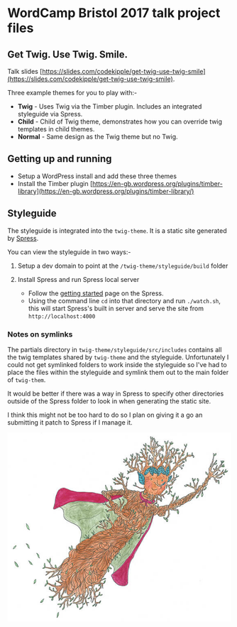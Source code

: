 # WordCamp Bristol 2017 talk project files
## Get Twig. Use Twig. Smile.

Talk slides [https://slides.com/codekipple/get-twig-use-twig-smile](https://slides.com/codekipple/get-twig-use-twig-smile).

Three example themes for you to play with:-
- **Twig** - Uses Twig via the Timber plugin. Includes an integrated styleguide via Spress.
- **Child** - Child of Twig theme, demonstrates how you can override twig templates in child themes.
- **Normal** - Same design as the Twig theme but no Twig.

## Getting up and running
- Setup a WordPress install and add these three themes
- Install the Timber plugin [https://en-gb.wordpress.org/plugins/timber-library](https://en-gb.wordpress.org/plugins/timber-library/)

## Styleguide
The styleguide is integrated into the `twig-theme`. It is a static site generated by [Spress](http://spress.yosymfony.com/). 

You can view the styleguide in two ways:-
1. Setup a dev domain to point at the `/twig-theme/styleguide/build` folder

2. Install Spress and run Spress local server
    -   Follow the [getting started](http://spress.yosymfony.com/docs/getting-started/) page on the Spress.
    - Using the command line `cd` into that directory and run `./watch.sh`, this will start Spress's built in server and serve the site from `http://localhost:4000`

### Notes on symlinks
The partials directory in `twig-theme/styleguide/src/includes` contains all the twig templates shared by `twig-theme` and the styleguide. Unfortunately I could not get symlinked folders to work inside the styleguide so I've had to place the files within the styleguide and symlink them out to the main folder of `twig-them`.

It would be better if there was a way in Spress to specify other directories outside of the Spress folder to look in when generating the static site.

I think this might not be too hard to do so I plan on giving it a go an submitting it patch to Spress if I manage it.

![Twig cartoon character wearing a cape](https://github.com/codekipple/twig-wordcamp-bristol-2017/blob/master/twig-cape.jpg)

